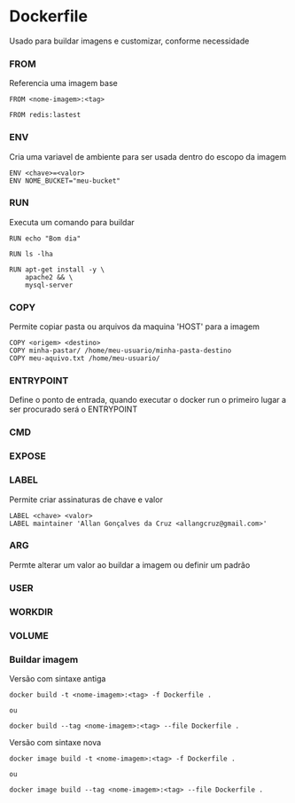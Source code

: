 # Dockerfile

Usado para buildar imagens e customizar, conforme necessidade

### FROM

Referencia uma imagem base

```
FROM <nome-imagem>:<tag>

FROM redis:lastest
```


### ENV

Cria uma variavel de ambiente para ser usada dentro do escopo da imagem

```
ENV <chave>=<valor>
ENV NOME_BUCKET="meu-bucket"
```

### RUN

Executa um comando para buildar

```
RUN echo "Bom dia"

RUN ls -lha

RUN apt-get install -y \
    apache2 && \
    mysql-server
```

### COPY

Permite copiar pasta ou arquivos da maquina 'HOST' para a imagem

```
COPY <origem> <destino>
COPY minha-pastar/ /home/meu-usuario/minha-pasta-destino
COPY meu-aquivo.txt /home/meu-usuario/
```

### ENTRYPOINT

Define o ponto de entrada, quando executar o docker run o primeiro lugar a ser procurado será o ENTRYPOINT

### CMD

### EXPOSE

### LABEL

Permite criar assinaturas de chave e valor

```
LABEL <chave> <valor>
LABEL maintainer 'Allan Gonçalves da Cruz <allangcruz@gmail.com>'
```

### ARG

Permte alterar um valor ao buildar a imagem ou definir um padrão


### USER


### WORKDIR


### VOLUME

### Buildar imagem

Versão com sintaxe antiga

```
docker build -t <nome-imagem>:<tag> -f Dockerfile .

ou

docker build --tag <nome-imagem>:<tag> --file Dockerfile .
```

Versão com sintaxe nova

```
docker image build -t <nome-imagem>:<tag> -f Dockerfile .

ou

docker image build --tag <nome-imagem>:<tag> --file Dockerfile .
```